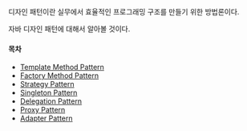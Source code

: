 디자인 패턴이란 실무에서 효율적인 프로그래밍 구조를 만들기 위한 방법론이다.

자바 디자인 패턴에 대해서 알아볼 것이다.

#### 목차

* [Template Method Pattern](./2020-03-20-template_method_pattern.md)
* [Factory Method Pattern](./2020-03-20-factory_method_pattern.md)
* [Strategy Pattern](./2020-03-21-strategy_pattern.md)
* [Singleton Pattern](./singleton_pattern.md)
* [Delegation Pattern](./delegation_pattern.md)
* [Proxy Pattern](./proxy_pattern.md)
* [Adapter Pattern](./2021-02-14-adapter-pattern.md)
